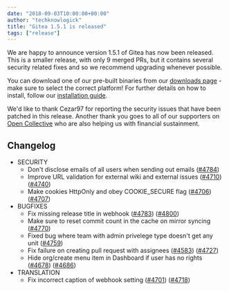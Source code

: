 ```yaml
---
date: "2018-09-03T10:00:00+00:00"
author: "techknowlogick"
title: "Gitea 1.5.1 is released"
tags: ["release"]
---
```


We are happy to announce version 1.5.1 of Gitea has now been released. This
is a smaller release, with only 9 merged PRs, but it contains several
security related fixes and so we recommend upgrading whenever possible.

You can download one of our pre-built binaries from our
[downloads page](https://dl.gitea.io/gitea/1.5.1/) - make sure to select the
correct platform! For further details on how to install, follow our
[installation guide](https://docs.gitea.io/en-us/install-from-binary/).

We'd like to thank Cezar97 for reporting the security issues that have been patched
in this release. Another thank you goes to all of our supporters on
[Open Collective](https://opencollective.com/gitea) who are also helping us
with financial sustainment.

<!--more-->

## Changelog

* SECURITY
  * Don't disclose emails of all users when sending out emails ([#4784](https://github.com/go-gitea/gitea/pull/4784))
  * Improve URL validation for external wiki and external issues ([#4710](https://github.com/go-gitea/gitea/pull/4710)) ([#4740](https://github.com/go-gitea/gitea/pull/4740))
  * Make cookies HttpOnly and obey COOKIE_SECURE flag ([#4706](https://github.com/go-gitea/gitea/pull/4706)) ([#4707](https://github.com/go-gitea/gitea/pull/4707))
* BUGFIXES
  * Fix missing release title in webhook ([#4783](https://github.com/go-gitea/gitea/pull/4783)) ([#4800](https://github.com/go-gitea/gitea/pull/4800))
  * Make sure to reset commit count in the cache on mirror syncing ([#4770](https://github.com/go-gitea/gitea/pull/4770))
  * Fixed bug where team with admin privelege type doesn't get any unit ([#4759](https://github.com/go-gitea/gitea/pull/4759))
  * Fix failure on creating pull request with assignees ([#4583](https://github.com/go-gitea/gitea/pull/4583)) ([#4727](https://github.com/go-gitea/gitea/pull/4727))
  * Hide org/create menu item in Dashboard if user has no rights ([#4678](https://github.com/go-gitea/gitea/pull/4678)) ([#4686](https://github.com/go-gitea/gitea/pull/4686))
* TRANSLATION
  * Fix incorrect caption of webhook setting ([#4701](https://github.com/go-gitea/gitea/pull/4701)) ([#4718](https://github.com/go-gitea/gitea/pull/4718))

